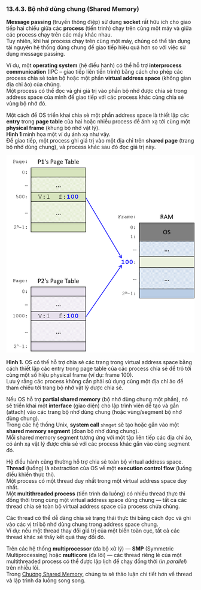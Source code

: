 ### 13.4.3. Bộ nhớ dùng chung (Shared Memory)

**Message passing** (truyền thông điệp) sử dụng **socket** rất hữu ích cho giao tiếp hai chiều giữa các **process** (tiến trình) chạy trên cùng một máy và giữa các process chạy trên các máy khác nhau.  
Tuy nhiên, khi hai process chạy trên cùng một máy, chúng có thể tận dụng tài nguyên hệ thống dùng chung để giao tiếp hiệu quả hơn so với việc sử dụng message passing.

Ví dụ, một **operating system** (hệ điều hành) có thể hỗ trợ **interprocess communication** (IPC – giao tiếp liên tiến trình) bằng cách cho phép các process chia sẻ toàn bộ hoặc một phần **virtual address space** (không gian địa chỉ ảo) của chúng.  
Một process có thể đọc và ghi giá trị vào phần bộ nhớ được chia sẻ trong address space của mình để giao tiếp với các process khác cùng chia sẻ vùng bộ nhớ đó.

Một cách để OS triển khai chia sẻ một phần address space là thiết lập các **entry** trong **page table** của hai hoặc nhiều process để ánh xạ tới cùng một **physical frame** (khung bộ nhớ vật lý).  
**Hình 1** minh họa một ví dụ ánh xạ như vậy.  
Để giao tiếp, một process ghi giá trị vào một địa chỉ trên **shared page** (trang bộ nhớ dùng chung), và process khác sau đó đọc giá trị này.

![ipc through shared memory pages](_images/shm.png)

**Hình 1.** OS có thể hỗ trợ chia sẻ các trang trong virtual address space bằng cách thiết lập các entry trong page table của các process chia sẻ để trỏ tới cùng một số hiệu physical frame (ví dụ: frame 100).  
Lưu ý rằng các process không cần phải sử dụng cùng một địa chỉ ảo để tham chiếu tới trang bộ nhớ vật lý được chia sẻ.

Nếu OS hỗ trợ **partial shared memory** (bộ nhớ dùng chung một phần), nó sẽ triển khai một **interface** (giao diện) cho lập trình viên để tạo và gắn (attach) vào các trang bộ nhớ dùng chung (hoặc vùng/segment bộ nhớ dùng chung).  
Trong các hệ thống Unix, **system call** `shmget` sẽ tạo hoặc gắn vào một **shared memory segment** (đoạn bộ nhớ dùng chung).  
Mỗi shared memory segment tương ứng với một tập liên tiếp các địa chỉ ảo, có ánh xạ vật lý được chia sẻ với các process khác gắn vào cùng segment đó.

Hệ điều hành cũng thường hỗ trợ chia sẻ toàn bộ virtual address space.  
**Thread** (luồng) là abstraction của OS về một **execution control flow** (luồng điều khiển thực thi).  
Một process có một thread duy nhất trong một virtual address space duy nhất.  
Một **multithreaded process** (tiến trình đa luồng) có nhiều thread thực thi đồng thời trong cùng một virtual address space dùng chung — tất cả các thread chia sẻ toàn bộ virtual address space của process chứa chúng.

Các thread có thể dễ dàng chia sẻ trạng thái thực thi bằng cách đọc và ghi vào các vị trí bộ nhớ dùng chung trong address space chung.  
Ví dụ: nếu một thread thay đổi giá trị của một biến toàn cục, tất cả các thread khác sẽ thấy kết quả thay đổi đó.

Trên các hệ thống **multiprocessor** (đa bộ xử lý) — **SMP** (Symmetric Multiprocessing) hoặc **multicore** (đa lõi) — các thread riêng lẻ của một multithreaded process có thể được lập lịch để chạy đồng thời (*in parallel*) trên nhiều lõi.  
Trong [Chương Shared Memory](../C14-SharedMemory/index.html#_leveraging_shared_memory_in_the_multicore_era), chúng ta sẽ thảo luận chi tiết hơn về thread và lập trình đa luồng song song.